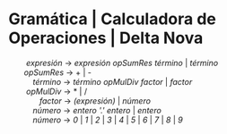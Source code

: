 # Gramática | Calculadora de Operaciones | Delta Nova

&nbsp;&nbsp;&nbsp;&nbsp;&nbsp;&nbsp;&nbsp;&nbsp;*expresión* &rarr;  *expresión opSumRes término* | *término*  
&nbsp;&nbsp;&nbsp;&nbsp;&nbsp;&nbsp;&nbsp;*opSumRes* &rarr; + | -  
&nbsp;&nbsp;&nbsp;&nbsp;&nbsp;&nbsp;&nbsp;&nbsp;&nbsp;&nbsp;&nbsp;*término* &rarr; *término opMulDiv factor* | *factor*  
&nbsp;&nbsp;&nbsp;&nbsp;&nbsp;&nbsp;&nbsp;&nbsp;*opMulDiv* &rarr;  * | /  
&nbsp;&nbsp;&nbsp;&nbsp;&nbsp;&nbsp;&nbsp;&nbsp;&nbsp;&nbsp;&nbsp;&nbsp;&nbsp;&nbsp;*factor* &rarr;  *(expresión)* | *número*  
&nbsp;&nbsp;&nbsp;&nbsp;&nbsp;&nbsp;&nbsp;&nbsp;&nbsp;&nbsp;&nbsp;*número* &rarr;  *entero* *'.'* *entero* | *entero*  
&nbsp;&nbsp;&nbsp;&nbsp;&nbsp;&nbsp;&nbsp;&nbsp;&nbsp;&nbsp;&nbsp;*número* &rarr;  *0* | *1* | *2* | *3* | *4* | *5* | *6* | *7* | *8* | *9*  
